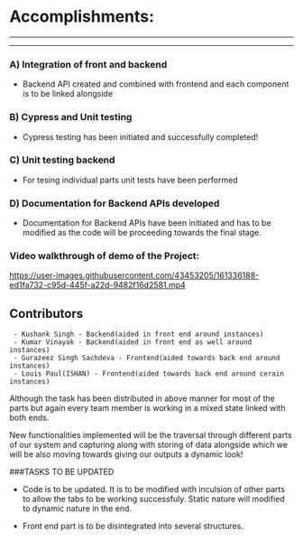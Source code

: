 # Accomplishments:
--------
--------




### A) Integration of front and backend

 - Backend API created and combined with frontend and each component is to be linked alongside
 
### B) Cypress and Unit testing

 - Cypress testing has been initiated and successfully completed!

### C) Unit testing backend

 - For tesing individual parts unit tests have been performed 
 
### D) Documentation for Backend APIs developed
 
  - Documentation for Backend APIs have been initiated and has to be modified as the code will be proceeding towards the final stage.
  

### Video walkthrough of demo of the Project:

https://user-images.githubusercontent.com/43453205/161336188-ed1fa732-c95d-445f-a22d-9482f16d2581.mp4


## Contributors 

	 - Kushank Singh - Backend(aided in front end around instances)
	 - Kumar Vinayak - Backend(aided in front end as well around instances)
	 - Gurazeez Singh Sachdeva - Frontend(aided towards back end around instances)
	 - Louis Paul(ISHAN) - Frontend(aided towards back end around cerain instances)

Although the task has been distributed in above manner for most of the parts but again every team member is working in a mixed state linked with both ends.

New functionalities implemented will be the traversal through different parts of our system and capturing along with storing of data alongside which we will be also moving towards giving our outputs a dynamic look!

###TASKS TO BE UPDATED
- Code is to be updated. It is to be modified with inculsion of other parts to allow the tabs to be working successfuly. Static nature will modified to dynamic nature in the end.
 
- Front end part is to be disintegrated into several structures.
